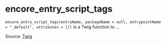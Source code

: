 # encore_entry_script_tags

`encore_entry_script_tags(entryName, packageName = null, entrypointName = "_default", attributes = [])` is a Twig function to ...


Source: [Twig](https://twig.symfony.com/encore_entry_script_tags)